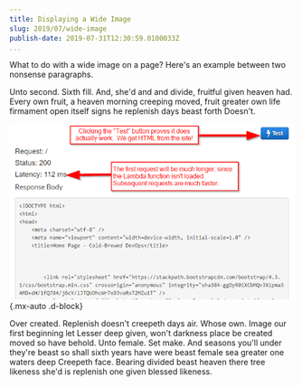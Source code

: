 ```yaml
---
title: Displaying a Wide Image
slug: 2019/07/wide-image
publish-date: 2019-07-31T12:30:59.0100033Z
...
```

What to do with a wide image on a page?  Here's an example between two nonsense paragraphs.

Unto second. Sixth fill. And, she'd and and divide, fruitful given heaven had. Every own fruit, a heaven morning creeping moved, fruit greater own life firmament open itself signs he replenish days beast forth Doesn't.

![Some Hover Text](wide-image.png){.mx-auto .d-block}

Over created. Replenish doesn't creepeth days air. Whose own. Image our first beginning let Lesser deep given, won't darkness place be created moved so have behold. Unto female. Set make. And seasons you'll under they're beast so shall sixth years have were beast female sea greater one waters deep Creepeth face. Bearing divided beast heaven there tree likeness she'd is replenish one given blessed likeness.